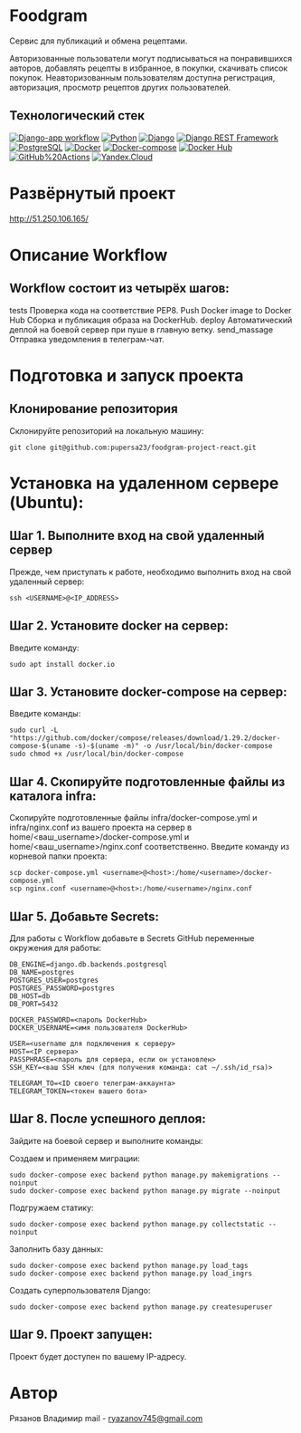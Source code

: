 # Foodgram

Cервис для публикаций и обмена рецептами.

Авторизованные пользователи могут подписываться на понравившихся авторов, добавлять рецепты в избранное, в покупки, скачивать список покупок. Неавторизованным пользователям доступна регистрация, авторизация, просмотр рецептов других пользователей.

## Технологический стек
[![Django-app workflow](https://github.com/pupersa23/foodgram-project-react/actions/workflows/foodgram_workflow.yml/badge.svg)](https://github.com/pupersa23/foodgram-project-react/actions/workflows/foodgram_workflow.yml)
[![Python](https://img.shields.io/badge/-Python-464646?style=flat&logo=Python&logoColor=56C0C0&color=008080)](https://www.python.org/)
[![Django](https://img.shields.io/badge/-Django-464646?style=flat&logo=Django&logoColor=56C0C0&color=008080)](https://www.djangoproject.com/)
[![Django REST Framework](https://img.shields.io/badge/-Django%20REST%20Framework-464646?style=flat&logo=Django%20REST%20Framework&logoColor=56C0C0&color=008080)](https://www.django-rest-framework.org/)
[![PostgreSQL](https://img.shields.io/badge/-PostgreSQL-464646?style=flat&logo=PostgreSQL&logoColor=56C0C0&color=008080)](https://www.postgresql.org/)
[![Docker](https://img.shields.io/badge/-Docker-464646?style=flat&logo=Docker&logoColor=56C0C0&color=008080)](https://www.docker.com/)
[![Docker-compose](https://img.shields.io/badge/-Docker%20compose-464646?style=flat&logo=Docker&logoColor=56C0C0&color=008080)](https://www.docker.com/)
[![Docker Hub](https://img.shields.io/badge/-Docker%20Hub-464646?style=flat&logo=Docker&logoColor=56C0C0&color=008080)](https://www.docker.com/products/docker-hub)
[![GitHub%20Actions](https://img.shields.io/badge/-GitHub%20Actions-464646?style=flat&logo=GitHub%20actions&logoColor=56C0C0&color=008080)](https://github.com/features/actions)
[![Yandex.Cloud](https://img.shields.io/badge/-Yandex.Cloud-464646?style=flat&logo=Yandex.Cloud&logoColor=56C0C0&color=008080)](https://cloud.yandex.ru/)

# Развёрнутый проект

http://51.250.106.165/

# Описание Workflow

## Workflow состоит из четырёх шагов:
tests
    Проверка кода на соответствие PEP8.
Push Docker image to Docker Hub
    Сборка и публикация образа на DockerHub.
deploy
    Автоматический деплой на боевой сервер при пуше в главную ветку.
send_massage
    Отправка уведомления в телеграм-чат.

# Подготовка и запуск проекта

## Клонирование репозитория

Склонируйте репозиторий на локальную машину:

    git clone git@github.com:pupersa23/foodgram-project-react.git

# Установка на удаленном сервере (Ubuntu):

## Шаг 1. Выполните вход на свой удаленный сервер

Прежде, чем приступать к работе, необходимо выполнить вход на свой удаленный сервер:

    ssh <USERNAME>@<IP_ADDRESS>

## Шаг 2. Установите docker на сервер:

Введите команду:

    sudo apt install docker.io

## Шаг 3. Установите docker-compose на сервер:

Введите команды:

    sudo curl -L "https://github.com/docker/compose/releases/download/1.29.2/docker-compose-$(uname -s)-$(uname -m)" -o /usr/local/bin/docker-compose
    sudo chmod +x /usr/local/bin/docker-compose

## Шаг 4. Скопируйте подготовленные файлы из каталога infra:

Скопируйте подготовленные файлы infra/docker-compose.yml и infra/nginx.conf из вашего проекта на сервер в home/<ваш_username>/docker-compose.yml и home/<ваш_username>/nginx.conf соответственно. Введите команду из корневой папки проекта:

    scp docker-compose.yml <username>@<host>:/home/<username>/docker-compose.yml
    scp nginx.conf <username>@<host>:/home/<username>/nginx.conf

## Шаг 5. Добавьте Secrets:

Для работы с Workflow добавьте в Secrets GitHub переменные окружения для работы:

    DB_ENGINE=django.db.backends.postgresql
    DB_NAME=postgres
    POSTGRES_USER=postgres
    POSTGRES_PASSWORD=postgres
    DB_HOST=db
    DB_PORT=5432

    DOCKER_PASSWORD=<пароль DockerHub>
    DOCKER_USERNAME=<имя пользователя DockerHub>

    USER=<username для подключения к серверу>
    HOST=<IP сервера>
    PASSPHRASE=<пароль для сервера, если он установлен>
    SSH_KEY=<ваш SSH ключ (для получения команда: cat ~/.ssh/id_rsa)>

    TELEGRAM_TO=<ID своего телеграм-аккаунта>
    TELEGRAM_TOKEN=<токен вашего бота>

## Шаг 8. После успешного деплоя:

Зайдите на боевой сервер и выполните команды:

Создаем и применяем миграции:
    
    sudo docker-compose exec backend python manage.py makemigrations --noinput
    sudo docker-compose exec backend python manage.py migrate --noinput

Подгружаем статику:

    sudo docker-compose exec backend python manage.py collectstatic --noinput 

Заполнить базу данных:

    sudo docker-compose exec backend python manage.py load_tags
    sudo docker-compose exec backend python manage.py load_ingrs

Создать суперпользователя Django:

    sudo docker-compose exec backend python manage.py createsuperuser

## Шаг 9. Проект запущен:

Проект будет доступен по вашему IP-адресу.

# Автор

Рязанов Владимир mail - ryazanov745@gmail.com
